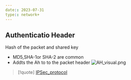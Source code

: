 ```yaml
---
date:: 2023-07-31
type:: network+
---
```

## Authenticatio Header 

Hash of the packet and shared key 
 - MD5,SHA-1or SHA-2 are common  
 - Addts the Ah to to the packet header
	 ![AH_visual.png](/static/AH_visual.png)
>[!quote] [IPSec_protocol](/IPSec_protocol.md)